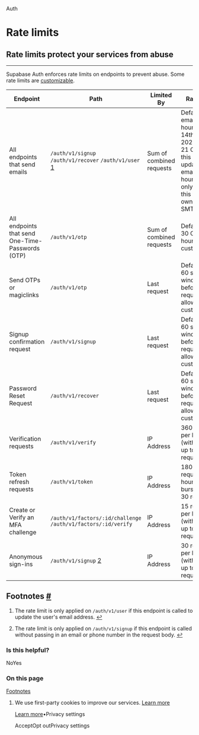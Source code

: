 Auth

# Rate limits

## Rate limits protect your services from abuse

* * *

Supabase Auth enforces rate limits on endpoints to prevent abuse. Some rate limits are [customizable](https://supabase.com/dashboard/project/_/auth/rate-limits).

| Endpoint | Path | Limited By | Rate Limit |
| --- | --- | --- | --- |
| All endpoints that send emails | `/auth/v1/signup` `/auth/v1/recover` `/auth/v1/user` [1](https://supabase.com/docs/guides/auth/rate-limits#user-content-fn-1) | Sum of combined requests | Defaults to 4 emails per hour as of 14th July 2023. As of 21 Oct 2023, this has been updated to 2 emails per hour. You can only change this with your own custom SMTP setup. |
| All endpoints that send One-Time-Passwords (OTP) | `/auth/v1/otp` | Sum of combined requests | Defaults to 30 OTPs per hour. Is customizable. |
| Send OTPs or magiclinks | `/auth/v1/otp` | Last request | Defaults to 60 seconds window before a new request is allowed. Is customizable. |
| Signup confirmation request | `/auth/v1/signup` | Last request | Defaults to 60 seconds window before a new request is allowed. Is customizable. |
| Password Reset Request | `/auth/v1/recover` | Last request | Defaults to 60 seconds window before a new request is allowed. Is customizable. |
| Verification requests | `/auth/v1/verify` | IP Address | 360 requests per hour (with bursts up to 30 requests) |
| Token refresh requests | `/auth/v1/token` | IP Address | 1800 requests per hour (with bursts up to 30 requests) |
| Create or Verify an MFA challenge | `/auth/v1/factors/:id/challenge` `/auth/v1/factors/:id/verify` | IP Address | 15 requests per hour (with bursts up to  requests) |
| Anonymous sign-ins | `/auth/v1/signup` [2](https://supabase.com/docs/guides/auth/rate-limits#user-content-fn-2) | IP Address | 30 requests per hour (with bursts up to 30 requests) |

## Footnotes [\#](https://supabase.com/docs/guides/auth/rate-limits\#footnote-label)

1. The rate limit is only applied on `/auth/v1/user` if this endpoint is called to update the user's email address. [↩](https://supabase.com/docs/guides/auth/rate-limits#user-content-fnref-1)

2. The rate limit is only applied on `/auth/v1/signup` if this endpoint is called without passing in an email or phone number in the request body. [↩](https://supabase.com/docs/guides/auth/rate-limits#user-content-fnref-2)


### Is this helpful?

NoYes

### On this page

[Footnotes](https://supabase.com/docs/guides/auth/rate-limits#footnote-label)

1. We use first-party cookies to improve our services. [Learn more](https://supabase.com/privacy#8-cookies-and-similar-technologies-used-on-our-european-services)



   [Learn more](https://supabase.com/privacy#8-cookies-and-similar-technologies-used-on-our-european-services)•Privacy settings





   AcceptOpt outPrivacy settings